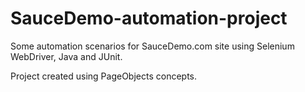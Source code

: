 # SauceDemo-automation-project
Some automation scenarios for SauceDemo.com site using Selenium WebDriver, Java and JUnit.

Project created using PageObjects concepts.
